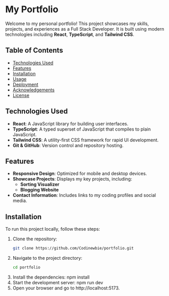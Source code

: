 # My Portfolio

Welcome to my personal portfolio! This project showcases my skills, projects, and experiences as a Full Stack Developer. It is built using modern technologies including **React**, **TypeScript**, and **Tailwind CSS**.

## Table of Contents

- [Technologies Used](#technologies-used)
- [Features](#features)
- [Installation](#installation)
- [Usage](#usage)
- [Deployment](#deployment)
- [Acknowledgements](#acknowledgements)
- [License](#license)

## Technologies Used

- **React**: A JavaScript library for building user interfaces.
- **TypeScript**: A typed superset of JavaScript that compiles to plain JavaScript.
- **Tailwind CSS**: A utility-first CSS framework for rapid UI development.
- **Git & GitHub**: Version control and repository hosting.

## Features

- **Responsive Design**: Optimized for mobile and desktop devices.
- **Showcase Projects**: Displays my key projects, including:
  - **Sorting Visualizer**
  - **Blogging Website**
- **Contact Information**: Includes links to my coding profiles and social media.

## Installation

To run this project locally, follow these steps:

1. Clone the repository:
   ```bash
   git clone https://github.com/Codinewbie/portfolio.git
2. Navigate to the project directory:
   ```bash
   cd portfolio
4. Install the dependencies:
   npm install
5. Start the development server:
   npm run dev
6. Open your browser and go to http://localhost:5173.
